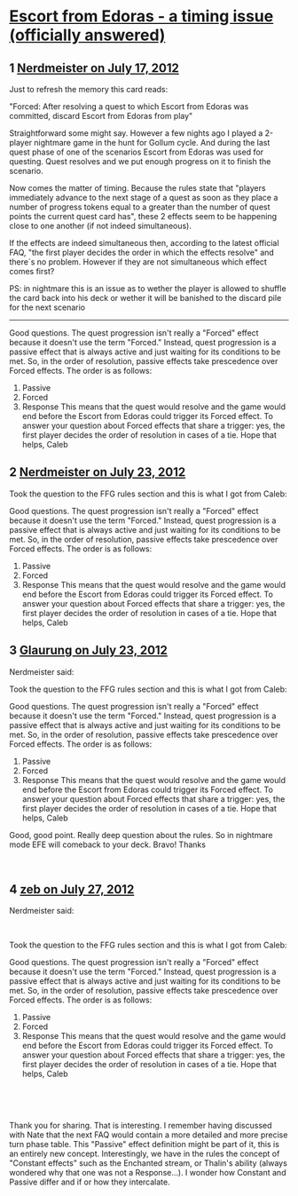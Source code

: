 # [Escort from Edoras - a timing issue (officially answered)](https://community.fantasyflightgames.com/topic/67639-escort-from-edoras-a-timing-issue-officially-answered/)

## 1 [Nerdmeister on July 17, 2012](https://community.fantasyflightgames.com/topic/67639-escort-from-edoras-a-timing-issue-officially-answered/?do=findComment&comment=659687)

Just to refresh the memory this card reads:

"Forced: After resolving a quest to which Escort from Edoras was committed, discard Escort from Edoras from play"

Straightforward some might say. However a few nights ago I played a 2-player nightmare game in the hunt for Gollum cycle. And during the last quest phase of one of the scenarios Escort from Edoras was used for questing. Quest resolves and we put enough progress on it to finish the scenario.

Now comes the matter of timing. Because the rules state that "players immediately advance to the next stage of a quest as soon as they place a number of progress tokens equal to a greater than the number of quest points the current quest card has", these 2 effects seem to be happening close to one another (if not indeed simultaneous).

If the effects are indeed simultaneous then, according to the latest official FAQ, "the first player decides the order in which the effects resolve" and there´s no problem. However if they are not simultaneous which effect comes first?

PS: in nightmare this is an issue as to wether the player is allowed to shuffle the card back into his deck or wether it will be banished to the discard pile for the next scenario

-------------------------------------------------------------------------

Good questions. The quest progression isn't really a "Forced" effect because it doesn't use the term "Forced." Instead, quest progression is a passive effect that is always active and just waiting for its conditions to be met. So, in the order of resolution, passive effects take prescedence over Forced effects. The order is as follows:
1. Passive
2. Forced
3. Response
This means that the quest would resolve and the game would end before the Escort from Edoras could trigger its Forced effect.
To answer your question about Forced effects that share a trigger: yes, the first player decides the order of resolution in cases of a tie.
Hope that helps,
Caleb

## 2 [Nerdmeister on July 23, 2012](https://community.fantasyflightgames.com/topic/67639-escort-from-edoras-a-timing-issue-officially-answered/?do=findComment&comment=662445)

Took the question to the FFG rules section and this is what I got from Caleb:

Good questions. The quest progression isn't really a "Forced" effect because it doesn't use the term "Forced." Instead, quest progression is a passive effect that is always active and just waiting for its conditions to be met. So, in the order of resolution, passive effects take prescedence over Forced effects. The order is as follows:
1. Passive
2. Forced
3. Response
This means that the quest would resolve and the game would end before the Escort from Edoras could trigger its Forced effect.
To answer your question about Forced effects that share a trigger: yes, the first player decides the order of resolution in cases of a tie.
Hope that helps,
Caleb

## 3 [Glaurung on July 23, 2012](https://community.fantasyflightgames.com/topic/67639-escort-from-edoras-a-timing-issue-officially-answered/?do=findComment&comment=662691)

Nerdmeister said:

Took the question to the FFG rules section and this is what I got from Caleb:

Good questions. The quest progression isn't really a "Forced" effect because it doesn't use the term "Forced." Instead, quest progression is a passive effect that is always active and just waiting for its conditions to be met. So, in the order of resolution, passive effects take prescedence over Forced effects. The order is as follows:
1. Passive
2. Forced
3. Response
This means that the quest would resolve and the game would end before the Escort from Edoras could trigger its Forced effect.
To answer your question about Forced effects that share a trigger: yes, the first player decides the order of resolution in cases of a tie.
Hope that helps,
Caleb



Good, good point. Really deep question about the rules. So in nightmare mode EFE will comeback to your deck. Bravo! Thanks

 

## 4 [zeb on July 27, 2012](https://community.fantasyflightgames.com/topic/67639-escort-from-edoras-a-timing-issue-officially-answered/?do=findComment&comment=664505)

Nerdmeister said:

 

Took the question to the FFG rules section and this is what I got from Caleb:

Good questions. The quest progression isn't really a "Forced" effect because it doesn't use the term "Forced." Instead, quest progression is a passive effect that is always active and just waiting for its conditions to be met. So, in the order of resolution, passive effects take prescedence over Forced effects. The order is as follows:
1. Passive
2. Forced
3. Response
This means that the quest would resolve and the game would end before the Escort from Edoras could trigger its Forced effect.
To answer your question about Forced effects that share a trigger: yes, the first player decides the order of resolution in cases of a tie.
Hope that helps,
Caleb

 

 

Thank you for sharing. That is interesting. I remember having discussed with Nate that the next FAQ would contain a more detailed and more precise turn phase table. This "Passive" effect definition might be part of it, this is an entirely new concept. Interestingly, we have in the rules the concept of "Constant effects" such as the Enchanted stream, or Thalin's ability (always wondered why that one was not a Response…). I wonder how Constant and Passive differ and if or how they intercalate.

